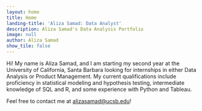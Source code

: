 ```yaml
---
layout: home
title: Home
landing-title: 'Aliza Samad: Data Analyst'
description: Aliza Samad's Data Analysis Portfolio
image: null
author: Aliza Samad
show_tile: false
---
```


Hi! My name is Aliza Samad, and I am starting my second year at the University of California, Santa Barbara looking for internships in either Data Analysis or Product Management. My current qualifications include proficiency in statistical modeling and hypothesis testing, intermediate knowledge of SQL and R, and some experience with Python and Tableau.

Feel free to contact me at alizasamad@ucsb.edu!
